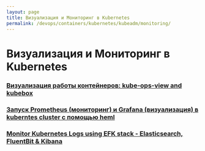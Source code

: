 ```yaml
---
layout: page
title: Визуализация и Мониторинг в Kubernetes
permalink: /devops/containers/kubernetes/kubeadm/monitoring/
---
```


# Визуализация и Мониторинг в Kubernetes

### [Визуализация работы контейнеров: kube-ops-view and kubebox](/devops/containers/kubernetes/kubeadm/kube-ops-view-and-kubebox/)

### [Запуск Prometheus (мониторинг) и Grafana (визуализация) в kuberntes cluster с помощью heml](/devops/containers/kubernetes/kubeadm/heml/prometheus-and-grafana/)

### [Monitor Kubernetes Logs using EFK stack - Elasticsearch, FluentBit & Kibana](/devops/containers/kubernetes/kubeadm/monitoring/elastic/)
